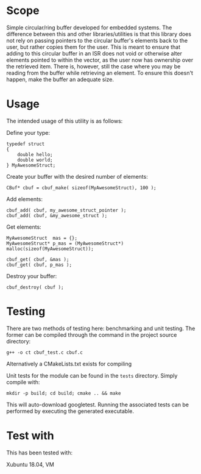 # Scope

Simple circular/ring buffer developed for embedded systems.  The difference between this and other libraries/utilities is that this library does not rely on passing pointers to the circular buffer's elements back to the user, but rather copies them for the user.  This is meant to ensure that adding to this circular buffer in an ISR does not void or otherwise alter elements pointed to within the vector, as the user now has ownership over the retrieved item.  There is, however, still the case where you may be reading from the buffer while retrieving an element.  To ensure this doesn't happen, make the buffer an adequate size.

# Usage

The intended usage of this utility is as follows:

Define your type:

```
typedef struct
{
    double hello;
    double world;
} MyAwesomeStruct;
```

Create your buffer with the desired number of elements:

```
CBuf* cbuf = cbuf_make( sizeof(MyAwesomeStruct), 100 ); 
```

Add elements:

```
cbuf_add( cbuf, my_awesome_struct_pointer );
cbuf_add( cbuf, &my_awesome_struct );
```

Get elements:

```
MyAwesomeStruct  mas = {};
MyAwesomeStruct* p_mas = (MyAwesomeStruct*) malloc(sizeof(MyAwesomeStruct));

cbuf_get( cbuf, &mas );
cbuf_get( cbuf, p_mas );
```

Destroy your buffer:

```
cbuf_destroy( cbuf );
```

# Testing

There are two methods of testing here: benchmarking and unit testing.  The former can be compiled through the command in the project source directory:

```
g++ -o ct cbuf_test.c cbuf.c
```

Alternatively a CMakeLists.txt exists for compiling

Unit tests for the module can be found in the `tests` directory.  Simply compile with:

```
mkdir -p build; cd build; cmake .. && make
```

This will auto-download googletest.  Running the associated tests can be performed by executing the generated executable.


# Test with

This has been tested with:

Xubuntu 18.04, VM
